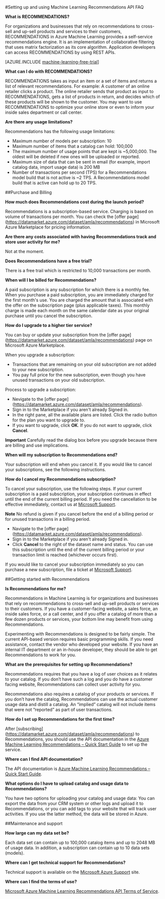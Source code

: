 <properties 
	pageTitle="Set up and use the Machine Learning Recommendations API | Microsoft Azure" 
	description="Microsoft RECOMMENDATIONS API built with Azure Machine Learning FAQ" 
	services="machine-learning" 
	documentationCenter="" 
	authors="luisca" 
	manager="paulettm" 
	editor="cgronlun"/>

<tags 
	ms.service="machine-learning" 
	ms.workload="data-services" 
	ms.tgt_pltfrm="na" 
	ms.devlang="na" 
	ms.topic="article" 
	ms.date="03/01/2016" 
	ms.author="luisca"/> 

#Setting up and using Machine Learning Recommendations API FAQ


**What is RECOMMENDATIONS?**

For organizations and businesses that rely on recommendations to cross-sell and up-sell products and services to their customers, RECOMMENDATIONS in Azure Machine Learning provides a self-service recommendations engine. It is an implementation of collaborative filtering that uses matrix factorization as its core algorithm. Application developers can access RECOMMENDATIONS by using REST APIs. 

[AZURE.INCLUDE [machine-learning-free-trial](../../includes/machine-learning-free-trial.md)]

**What can I do with RECOMMENDATIONS?**

RECOMMENDATIONS takes as input an item or a set of items and returns a list of relevant recommendations. For example: A customer of an online retailer clicks a product. The online retailer sends that product as input to RECOMMENDATIONS, gets a list of products in return, and decides which of these products will be shown to the customer. You may want to use RECOMMENDATIONS to optimize your online store or even to inform your inside sales department or call center.

**Are there any usage limitations?**

Recommendations has the following usage limitations:
* Maximum number of models per subscription: 10
* Maximum number of items that a catalog can hold: 100,000
* The maximum number of usage points that are kept is ~5,000,000. The oldest will be deleted if new ones will be uploaded or reported.
* Maximum size of data that can be sent in email (for example, import catalog data, import usage data) is 200 MB
* Number of transactions per second (TPS) for a Recommendations model build that is not active is ~2 TPS. A Recommendations model build that is active can hold up to 20 TPS.

##Purchase and Billing 


**How much does Recommendations cost during the launch period?**

Recommendations is a subscription-based service. Charging is based on volume of transactions per month. You can check the [offer page] (https://datamarket.azure.com/dataset/amla/recommendations) in Microsoft Azure Marketplace for pricing information.

**Are there any costs associated with having Recommendations track and store user activity for me?**

Not at the moment.

**Does Recommendations have a free trial?**

There is a free trail which is restricted to 10,000 transactions per month.

**When will I be billed for Recommendations?**

A paid subscription is any subscription for which there is a monthly fee. When you purchase a paid subscription, you are immediately charged for the first month's use. You are charged the amount that is associated with the offer on the subscription page (plus applicable taxes). This monthly charge is made each month on the same calendar date as your original purchase until you cancel the subscription. 

**How do I upgrade to a higher tier service?**

You can buy or update your subscription from the [offer page] (https://datamarket.azure.com/dataset/amla/recommendations) page on Microsoft Azure Marketplace.

When you upgrade a subscription:

* Transactions that are remaining on your old subscription are not added to your new subscription. 
* You pay full price for the new subscription, even though you have unused transactions on your old subscription.

Process to upgrade a subscription:

* Nevigate to the [offer page] (https://datamarket.azure.com/dataset/amla/recommendations).
* Sign in to the Marketplace if you aren't already Signed in.
* In the right pane, all the available plans are listed. Click the radio button for the plan you want to upgrade to.
* If you want to upgrade, click **OK**. If you do not want to upgrade, click **Cancel**.

**Important** Carefully read the dialog box before you upgrade because there are billing and use implications.

**When will my subscription to Recommendations end?**

Your subscription will end when you cancel it. If you would like to cancel your subscriptions, see the following instructions.

**How do I cancel my Recommendations subscription?**

To cancel your subscription, use the following steps. If your current subscription is a paid subscription, your subscription continues in effect until the end of the current billing period. If you need the cancellation to be effective immediately, contact us at [Microsoft Support](https://support.microsoft.com/oas/default.aspx?gprid=17024&st=1&wfxredirect=1&sd=gn).

**Note** No refund is given if you cancel before the end of a billing period or for unused transactions in a billing period.

* Navigate to the [offer page] (https://datamarket.azure.com/dataset/amla/recommendations).
* Sign in to the Marketplace if you aren't already Signed in.
* Click **Cancel** to the right of the dataset name and status. You can use this subscription until the end of the current billing period or your transaction limit is reached (whichever occurs first).

If you would like to cancel your subscription immediately so you can purchase a new subscription, file a ticket at [Microsoft Support](https://support.microsoft.com/oas/default.aspx?gprid=17024&st=1&wfxredirect=1&sd=gn).

##Getting started with Recommendations

**Is Recommendations for me?** 

Recommendations in Machine Learning is for organizations and businesses that rely on recommendations to cross-sell and up-sell products or services to their customers. If you have a customer-facing website, a sales force, an inside sales force, or a call center, and if you offer a catalog of more than a few dozen products or services, your bottom line may benefit from using Recommendations. 

Experimenting with Recommendations is designed to be fairly simple. The current API-based version requires basic programming skills. If you need assistance, contact the vendor who developed your website. If you have an internal IT department or an in-house developer, they should be able to get Recommendations to work for you. 

**What are the prerequisites for setting up Recommendations?**

Recommendations requires that you have a log of user choices as it relates to your catalog. If you don’t have such a log and you do have a customer facing website, Recommendations can collect user activity for you. 

Recommendations also requires a catalog of your products or services. If you don’t have the catalog, Recommendations can use the actual customer usage data and distill a catalog. An “implied” catalog will not include items that were not “reported” as part of user transactions.

**How do I set up Recommendations for the first time?**

After [subscribing] (https://datamarket.azure.com/dataset/amla/recommendations) to Recommendations, you should use the API documentation in the [Azure Machine Learning Recommendations – Quick Start Guide](machine-learning-recommendation-api-quick-start-guide.md) to set up the service.

**Where can I find API documentation?** 

The API documentation is [Azure Machine Learning Recommendations – Quick Start Guide](machine-learning-recommendation-api-quick-start-guide.md).

**What options do I have to upload catalog and usage data to Recommendations?**

You have two options for uploading your catalog and usage data: You can export the data from your CRM system or other logs and upload it to Recommendations, or you can add tags to your website that will track user activities. If you use the latter method, the data will be stored in Azure.

##Maintenance and support

**How large can my data set be?**

Each data set can contain up to 100,000 catalog items and up to 2048 MB of usage data.
In addition, a subscription can contain up to 10 data sets (models).

**Where can I get technical support for Recommendations?**

Technical support is available on the [Microsoft Azure Support](https://social.msdn.microsoft.com/forums/azure/home?forum=MachineLearning) site.

**Where can I find the terms of use?**

[Microsoft Azure Machine Learning Recommendations API Terms of Service](https://datamarket.azure.com/dataset/amla/recommendations#terms).



 
